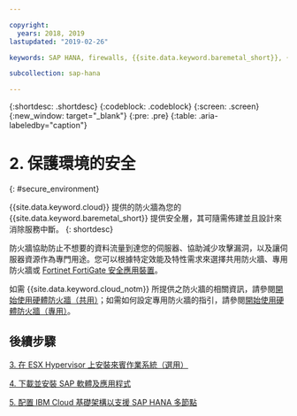 ```yaml
---

copyright:
  years: 2018, 2019
lastupdated: "2019-02-26"

keywords: SAP HANA, firewalls, {{site.data.keyword.baremetal_short}}, {{site.data.keyword.cloud_notm}}, Fortinet FortiGate

subcollection: sap-hana

---
```


{:shortdesc: .shortdesc}
{:codeblock: .codeblock}
{:screen: .screen}
{:new_window: target="_blank"}
{:pre: .pre}
{:table: .aria-labeledby="caption"}

# 2. 保護環境的安全
{: #secure_environment}

{{site.data.keyword.cloud}} 提供的防火牆為您的 {{site.data.keyword.baremetal_short}} 提供安全層，其可隨需佈建並且設計來消除服務中斷。
{: shortdesc}

防火牆協助防止不想要的資料流量到達您的伺服器、協助減少攻擊漏洞，以及讓伺服器資源作為專門用途。您可以根據特定效能及特性需求來選擇共用防火牆、專用防火牆或 [Fortinet FortiGate 安全應用裝置](/docs/infrastructure/fortigate-10g?topic=fortigate-10g-getting-started-with-fortigate-security-appliance-10gbps#getting-started-with-fortigate-security-appliance-10gbps)。

如需 {{site.data.keyword.cloud_notm}} 所提供之防火牆的相關資訊，請參閱[開始使用硬體防火牆（共用）](/docs/infrastructure/hardware-firewall-shared?topic=hardware-firewall-shared-getting-started-with-hardware-firewall-shared#getting-started)；如需如何設定專用防火牆的指引，請參閱[開始使用硬體防火牆（專用）](/docs/infrastructure/hardware-firewall-dedicated?topic=hardware-firewall-dedicated-getting-started-with-hardware-firewall-dedicated#getting-started)。

## 後續步驟

  [3. 在 ESX Hypervisor 上安裝來賓作業系統（選用）](/docs/infrastructure/sap-hana?topic=sap-hana-install_guest_os#install_guest_os)

  [4. 下載並安裝 SAP 軟體及應用程式](/docs/infrastructure/sap-hana?topic=sap-hana-install_sap#install_sap)

  [5. 配置 IBM Cloud 基礎架構以支援 SAP HANA 多節點](/docs/infrastructure/sap-hana?topic=sap-hana-multi-node-storage#multi-node-storage)
